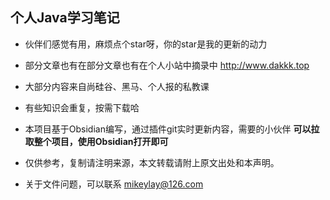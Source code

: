 ## 个人Java学习笔记

- 伙伴们感觉有用，麻烦点个star呀，你的star是我的更新的动力

- 部分文章也有在部分文章也有在个人小站中摘录中 http://www.dakkk.top

- 大部分内容来自尚硅谷、黑马、个人报的私教课

- 有些知识会重复，按需下载哈

- 本项目基于Obsidian编写，通过插件git实时更新内容，需要的小伙伴 **可以拉取整个项目，使用Obsidian打开即可** 

- 仅供参考，复制请注明来源，本文转载请附上原文出处和本声明。

- 关于文件问题，可以联系 mikeylay@126.com

